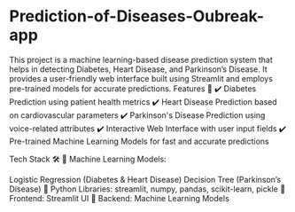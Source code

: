 # Prediction-of-Diseases-Oubreak-app
This project is a machine learning-based disease prediction system that helps in detecting Diabetes, Heart Disease, and Parkinson’s Disease. It provides a user-friendly web interface built using Streamlit and employs pre-trained models for accurate predictions. Features 🌟
✔️ Diabetes Prediction using patient health metrics
✔️ Heart Disease Prediction based on cardiovascular parameters
✔️ Parkinson's Disease Prediction using voice-related attributes
✔️ Interactive Web Interface with user input fields
✔️ Pre-trained Machine Learning Models for fast and accurate predictions

Tech Stack 🛠
🔹 Machine Learning Models:

Logistic Regression (Diabetes & Heart Disease)
Decision Tree (Parkinson’s Disease)
🔹 Python Libraries:
streamlit, numpy, pandas, scikit-learn, pickle
🔹 Frontend: Streamlit UI
🔹 Backend: Machine Learning Models
